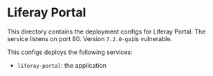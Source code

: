 # Liferay Portal

This directory contains the deployment configs for Liferay Portal. The service
listens on port 80. Version `7.2.0-ga1`is vulnerable. 

This configs deploys the following services:

-   `liferay-portal`: the application
